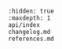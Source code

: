 ```{include} ../README.md

```

```{toctree}
:hidden: true
:maxdepth: 1
api/index
changelog.md
references.md

```
